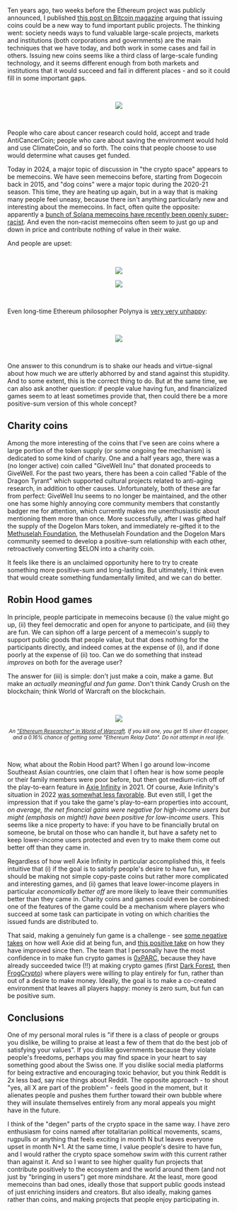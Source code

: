 [category]: <> (General,Blockchains)
[date]: <> (2024/03/29)
[title]: <> (What else could memecoins be?)

Ten years ago, two weeks before the Ethereum project was publicly announced, I published [this post on Bitcoin magazine](https://bitcoinmagazine.com/markets/markets-institutions-currencies-new-method-social-incentivization-1389412608) arguing that issuing coins could be a new way to fund important public projects. The thinking went: society needs ways to fund valuable large-scale projects, markets and institutions (both corporations and governments) are the main techniques that we have today, and both work in some cases and fail in others. Issuing new coins seems like a third class of large-scale funding technology, and it seems different enough from both markets and institutions that it would succeed and fail in different places - and so it could fill in some important gaps.

<center><br>

[![](../../../../images/memecoins/mic.png)](https://bitcoinmagazine.com/markets/markets-institutions-currencies-new-method-social-incentivization-1389412608)

</center><br>

People who care about cancer research could hold, accept and trade AntiCancerCoin; people who care about saving the environment would hold and use ClimateCoin, and so forth. The coins that people choose to use would determine what causes get funded.

Today in 2024, a major topic of discussion in "the crypto space" appears to be memecoins. We have seen memecoins before, starting from Dogecoin back in 2015, and "dog coins" were a major topic during the 2020-21 season. This time, they are heating up again, but in a way that is making many people feel uneasy, because there isn't anything particularly new and interesting about the memecoins. In fact, often quite the opposite: apparently a [bunch of Solana memecoins have recently been openly super-racist](https://www.reddit.com/r/solana/comments/1bnj8yz/solana_racist_memecoins_are_out_of_control/). And even the non-racist memecoins often seem to just go up and down in price and contribute nothing of value in their wake.

And people are upset:

<center><br>

![](../../../../images/memecoins/mc1.png)

![](../../../../images/memecoins/mc2.png)

</center><br>

Even long-time Ethereum philosopher Polynya is [very very unhappy](https://polynya.mirror.xyz/ptscXuh3J3KOj2uJAn0vrEanpn2nauwA7iytYZ4cM9U):

<center><br>

![](../../../../images/memecoins/polynya.png)

</center><br>

One answer to this conundrum is to shake our heads and virtue-signal about how much we are utterly abhorred by and stand against this stupidity. And to some extent, this is the correct thing to do. But at the same time, we can also ask another question: if people value having fun, and financialized games seem to at least sometimes provide that, then could there be a more positive-sum version of this whole concept?

## Charity coins

Among the more interesting of the coins that I've seen are coins where a large portion of the token supply (or some ongoing fee mechanism) is dedicated to some kind of charity. One and a half years ago, there was a (no longer active) coin called "GiveWell Inu" that donated proceeds to GiveWell. For the past two years, there has been a coin called "Fable of the Dragon Tyrant" which supported cultural projects related to anti-aging research, in addition to other causes. Unfortunately, both of these are far from perfect: GiveWell Inu seems to no longer be maintained, and the other one has some highly annoying core community members that constantly badger me for attention, which currently makes me unenthusiastic about mentioning them more than once. More successfully, after I was gifted half the supply of the Dogelon Mars token, and immediately re-gifted it to the [Methuselah Foundation](https://www.mfoundation.org/), the Methuselah Foundation and the Dogelon Mars community seemed to develop a positive-sum relationship with each other, retroactively converting $ELON into a charity coin.

It feels like there is an unclaimed opportunity here to try to create something more positive-sum and long-lasting. But ultimately, I think even that would create something fundamentally limited, and we can do better.

## Robin Hood games

In principle, people participate in memecoins because (i) the value might go up, (ii) they feel democratic and open for anyone to participate, and (iii) they are fun. We can siphon off a large percent of a memecoin's supply to support public goods that people value, but that does nothing for the participants directly, and indeed comes at the expense of (i), and if done poorly at the expense of (ii) too. Can we do something that instead _improves_ on both for the average user?

The answer for (iii) is simple: don't just make a coin, make a game. But make an _actually meaningful and fun game_. Don't think Candy Crush on the blockchain; think World of Warcraft on the blockchain.

<center><br>

![](../../../../images/memecoins/er.jpg)

<small><i>An ["Ethereum Researcher" in World of Warcraft](https://www.wowhead.com/npc=20456/ethereum-researcher). If you kill one, you get 15 silver 61 copper, and a 0.16% chance of getting some "Ethereum Relay Data". Do not attempt in real life.</i></small>

</center><br>

Now, what about the Robin Hood part? When I go around low-income Southeast Asian countries, one claim that I often hear is how some people or their family members were poor before, but then got medium-rich off of the play-to-earn feature in [Axie Infinity](https://restofworld.org/2021/axie-infinity/) in 2021. Of course, Axie Infinity's situation in 2022 [was somewhat less favorable](https://restofworld.org/2022/axie-infinity-hack/). But even still, I get the impression that if you take the game's play-to-earn properties into account, _on average, the net financial gains were negative for high-income users but might (emphasis on might!) have been positive for low-income users_. This seems like a nice property to have: if you have to be financially brutal on someone, be brutal on those who can handle it, but have a safety net to keep lower-income users protected and even try to make them come out better off than they came in.

Regardless of how well Axie Infinity in particular accomplished this, it feels intuitive that (i) if the goal is to satisfy people's desire to have fun, we should be making not simple copy-paste coins but rather more complicated and interesting games, and (ii) games that leave lower-income players in particular _economically better off_ are more likely to leave their communities better than they came in. Charity coins and games could even be combined: one of the features of the game could be a mechanism where players who succeed at some task can participate in voting on which charities the issued funds are distributed to.

That said, making a genuinely fun game is a challenge - see [some negative takes](https://www.reddit.com/r/AxieInfinity/comments/ve6juo/honestly_does_anyone_here_really_play_axie/) on how well Axie did at being fun, and [this positive take](https://medium.com/udonis/analyzing-axie-infinity-gameplay-play-to-earn-model-687981f0a766) on how they have improved since then. The team that I personally have the most confidence in to make fun crypto games is [0xPARC](https://0xparc.org/), because they have already succeeded twice (!!) at making crypto games (first [Dark Forest](https://zkga.me/), then [FrogCrypto](https://github.com/TomAFrench/frogcrypto)) where players were willing to play entirely for fun, rather than out of a desire to make money. Ideally, the goal is to make a co-created environment that leaves all players happy: money is zero sum, but fun can be positive sum.

## Conclusions

One of my personal moral rules is "if there is a class of people or groups you dislike, be willing to praise at least a few of them that do the best job of satisfying your values". If you dislike governments because they violate people's freedoms, perhaps you may find space in your heart to say something good about the Swiss one. If you dislike social media platforms for being extractive and encouraging toxic behavior, but you think Reddit is 2x less bad, say nice things about Reddit. The opposite approach - to shout "yes, all X are part of the problem" - feels good in the moment, but it alienates people and pushes them further toward their own bubble where they will insulate themselves entirely from any moral appeals you might have in the future.

I think of the "degen" parts of the crypto space in the same way. I have zero enthusiasm for coins named after totalitarian political movements, scams, rugpulls or anything that feels exciting in month N but leaves everyone upset in month N+1. At the same time, I value people's desire to have fun, and I would rather the crypto space somehow swim _with_ this current rather than against it. And so I want to see higher quality fun projects that contribute positively to the ecosystem and the world around them (and not just by "bringing in users") get more mindshare. At the least, more good memecoins than bad ones, ideally those that support public goods instead of just enriching insiders and creators. But also ideally, making games rather than coins, and making projects that people enjoy participating in.
